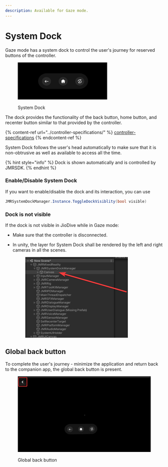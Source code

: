 ```yaml
---
description: Available for Gaze mode.
---
```


# System Dock

Gaze mode has a system dock to control the user's journey for reserved buttons of the controller.

<figure><img src="../.gitbook/assets/image (15).png" alt=""><figcaption><p>System Dock</p></figcaption></figure>

The dock provides the functionality of the back button, home button, and recenter button similar to that provided by the controller.

{% content-ref url="../controller-specifications/" %}
[controller-specifications](../controller-specifications/)
{% endcontent-ref %}

System Dock follows the user's head automatically to make sure that it is non-obtrusive as well as available to access all the time.

{% hint style="info" %}
Dock is shown automatically and is controlled by JMRSDK.
{% endhint %}

### Enable/Disable System Dock

If you want to enable/disable the dock and its interaction, you can use&#x20;

```csharp
JMRSystemDockManager.Instance.ToggleDockVisiblity(bool visible)
```

### Dock is not visible

If the dock is not visible in JioDive while in Gaze mode:

* Make sure that the controller is disconnected.&#x20;
*   In unity, the layer for System Dock shall be rendered by the left and right cameras in all the scenes.

    <figure><img src="../.gitbook/assets/image (21).png" alt=""><figcaption></figcaption></figure>

## Global back button

To complete the user's journey - minimize the application and return back to the companion app, the global back button is present.&#x20;

<figure><img src="../.gitbook/assets/image (27).png" alt=""><figcaption><p>Global back button</p></figcaption></figure>

